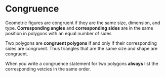 # Congruence

Geometric figures are congruent if they are the same size, dimension, and type. **Corresponding angles** and **corresponding sides** are in the same position in polygons with an equal number of sides

Two polygons are **congruent polygons** if and only if their corresponding sides are congruent. Thus triangles that are the same size and shape are congruent.

When you write a congruence statement for two polygons **always** list the corresponding vetcies in the same order.
